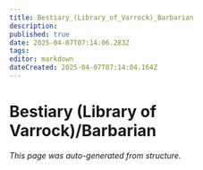 ```yaml
---
title: Bestiary_(Library_of_Varrock)_Barbarian
description: 
published: true
date: 2025-04-07T07:14:06.283Z
tags: 
editor: markdown
dateCreated: 2025-04-07T07:14:04.164Z
---
```


# Bestiary (Library of Varrock)/Barbarian

*This page was auto-generated from structure.*